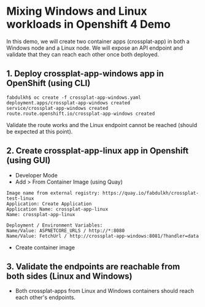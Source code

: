 # Mixing Windows and Linux workloads in Openshift 4 Demo
In this demo, we will create two container apps (crossplat-app) in both a Windows node and a Linux node. We will expose an API endpoint and validate that they can reach each other once both deployed. 


## 1. Deploy crossplat-app-windows app in OpenShift (using CLI)
```
fabdulkh$ oc create -f crossplat-app-windows.yaml 
deployment.apps/crossplat-app-windows created
service/crossplat-app-windows created
route.route.openshift.io/crossplat-app-windows created
```

Validate the route works and the Linux endpoint cannot be reached (should be expected at this point).

## 2. Create crossplat-app-linux app in Openshift (using GUI)

- Developer Mode
- Add > From Container Image (using Quay)
```
Image name from external registry: https://quay.io/fabdulkh/crossplat-test-linux
Application: Create Application
Application Name: crossplat-app-linux
Name: crossplat-app-linux 

Deployment / Environment Variables: 
Name/Value: ASPNETCORE_URLS / http://*:8080
Name/Value: FetchUrl / http://crossplat-app-windows:8081/?handler=data
```
- Create container image

## 3. Validate the endpoints are reachable from both sides (Linux and Windows)

- Both crossplat-apps from Linux and Windows containers should reach each other's endpoints. 
